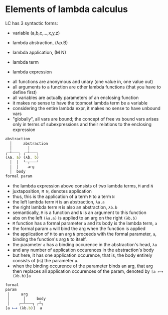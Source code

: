 # Elements of lambda calculus

LC has 3 syntactic forms:
- variable (a,b,c,…,x,y,z)
- lambda abstraction, (λp.B)
- lambda application, (M N)


- lambda term
- lambda expression


* all functions are anonymous and unary (one value in, one value out)
* all arguments to a function are other lambda functions (that you have to define first)
* all variables are actually parameters of an enclosing function
* it makes no sense to have the topmost lambda term be a variable
* considering the entire lambda expr, it makes no sense to have unbound vars
* "globally", all vars are bound; the concept of free vs bound vars arises only in terms of subexpressions and their relations to the enclosing expression


```js
abstraction
  │     abstraction
  │       │
┌─┴───┐ ┌─┴───┐
(λa. a) (λb. b)
  │  │  └─┬───┘
  │  │    arg
  │  body
formal param
```

- the lambda expression above consists of two lambda terms, `M` and `N`
- juxtaposition, `M N`, denotes application
- thus, this is the application of a term `M` to a term `N`
- the left lambda term `M` is an abstraction, `λa.a`
- the right lambda term `N` is also an abstraction, `λb.b`
- semantically, `M` is a function and `N` is an argument to this function
- abs on the left `(λa.a)` is applied to an arg on the right `(λb.b)`
- `M` function has a formal parameter `a` and its body is the lambda term, `a`
- the formal param `a` will bind the arg when the function is applied
- the application of `M` to an arg `N` proceeds with the formal parameter, `a`, binding the function's arg `N` to itself.
- the parameter `a` has a binding occurence in the abstraction's head, `λa`
- and any number of application occurences in the abstraction's body
- but here, it has one application occurence, that is, the body entirely consists of (is) the parameter `a`.
- when the binding occurence of the parameter binds an arg, that arg then replaces all application occurences of the param, denoted by `[a ⟼ (λb.b)]a`


```js
formal
param
 │     arg
 │      │     body
 │    ┌─┴───┐ ┌┴┐
[a ⟼ (λb.b)]  a
```
